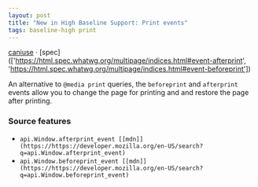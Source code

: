 ```yaml
---
layout: post
title: "New in High Baseline Support: Print events"
tags: baseline-high print
---
```


[caniuse](https://caniuse.com/?search=print-events) · [spec](['https://html.spec.whatwg.org/multipage/indices.html#event-afterprint', 'https://html.spec.whatwg.org/multipage/indices.html#event-beforeprint'])

An alternative to `@media print` queries, the `beforeprint` and `afterprint` events allow you to change the page for printing and and restore the page after printing.

### Source features

- ``api.Window.afterprint_event [[mdn]](https://https://developer.mozilla.org/en-US/search?q=api.Window.afterprint_event)``
- ``api.Window.beforeprint_event [[mdn]](https://https://developer.mozilla.org/en-US/search?q=api.Window.beforeprint_event)``
